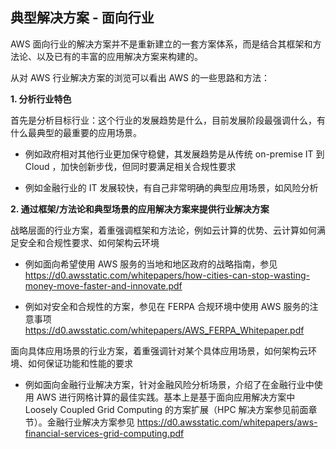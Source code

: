 ## 典型解决方案 - 面向行业

AWS 面向行业的解决方案并不是重新建立的一套方案体系，而是结合其框架和方法论、以及已有的丰富的应用解决方案来构建的。

从对 AWS 行业解决方案的浏览可以看出 AWS 的一些思路和方法：

**1. 分析行业特色**

 首先是分析目标行业：这个行业的发展趋势是什么，目前发展阶段最强调什么，有什么最典型的最重要的应用场景。
 
 * 例如政府相对其他行业更加保守稳健，其发展趋势是从传统 on-premise IT 到 Cloud ，加快创新步伐，但同时要满足相关合规性要求
 
 * 例如金融行业的 IT 发展较快，有自己非常明确的典型应用场景，如风险分析
 
 
**2. 通过框架/方法论和典型场景的应用解决方案来提供行业解决方案**

  战略层面的行业方案，着重强调框架和方法论，例如云计算的优势、云计算如何满足安全和合规性要求、如何架构云环境
  
  * 例如面向希望使用 AWS 服务的当地和地区政府的战略指南，参见 https://d0.awsstatic.com/whitepapers/how-cities-can-stop-wasting-money-move-faster-and-innovate.pdf
  
  * 例如对安全和合规性的方案，参见在 FERPA 合规环境中使用 AWS 服务的注意事项 https://d0.awsstatic.com/whitepapers/AWS_FERPA_Whitepaper.pdf
  
面向具体应用场景的行业方案，着重强调针对某个具体应用场景，如何架构云环境、如何保证功能和性能的要求

* 例如面向金融行业解决方案，针对金融风险分析场景，介绍了在金融行业中使用 AWS 进行网格计算的最佳实践。基本上是基于面向应用解决方案中 Loosely Coupled Grid Computing 的方案扩展（HPC 解决方案参见前面章节）。金融行业解决方案参见 https://d0.awsstatic.com/whitepapers/aws-financial-services-grid-computing.pdf